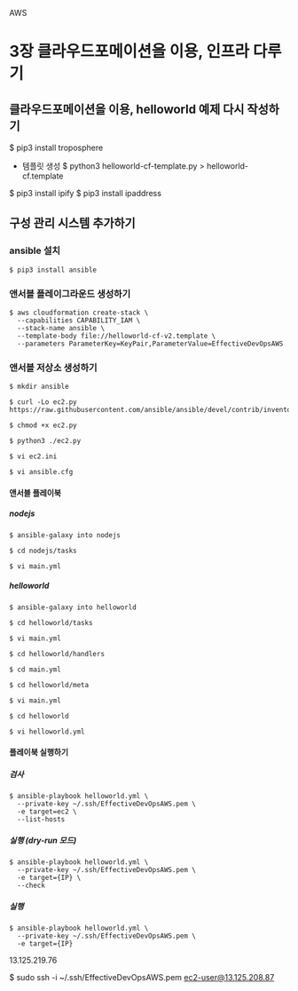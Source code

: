 AWS

# 3장 클라우드포메이션을 이용, 인프라 다루기

## 클라우드포메이션을 이용, helloworld 예제 다시 작성하기
$ pip3 install troposphere
* 템플릿 생성
$ python3 helloworld-cf-template.py > helloworld-cf.template

$ pip3 install ipify
$ pip3 install ipaddress


## 구성 관리 시스템 추가하기
### ansible 설치
```
$ pip3 install ansible
```

### 앤서블 플레이그라운드 생성하기
```
$ aws cloudformation create-stack \
  --capabilities CAPABILITY_IAM \
  --stack-name ansible \
  --template-body file://helloworld-cf-v2.template \
  --parameters ParameterKey=KeyPair,ParameterValue=EffectiveDevOpsAWS 
```

### 앤서블 저상소 생성하기
```
$ mkdir ansible

$ curl -Lo ec2.py https://raw.githubusercontent.com/ansible/ansible/devel/contrib/inventory/ec2.py

$ chmod +x ec2.py

$ python3 ./ec2.py

$ vi ec2.ini

$ vi ansible.cfg
```

#### 앤서블 플레이북
##### nodejs
```
$ ansible-galaxy into nodejs

$ cd nodejs/tasks

$ vi main.yml
```

##### helloworld
```
$ ansible-galaxy into helloworld

$ cd helloworld/tasks

$ vi main.yml

$ cd helloworld/handlers

$ cd main.yml

$ cd helloworld/meta

$ vi main.yml

$ cd helloworld

$ vi helloworld.yml
```

#### 플레이북 실행하기
##### 검사
```
$ ansible-playbook helloworld.yml \
  --private-key ~/.ssh/EffectiveDevOpsAWS.pem \
  -e target=ec2 \
  --list-hosts
```

##### 실행 (dry-run 모드)
```
$ ansible-playbook helloworld.yml \
  --private-key ~/.ssh/EffectiveDevOpsAWS.pem \
  -e target={IP} \
  --check
```

##### 실행
```
$ ansible-playbook helloworld.yml \
  --private-key ~/.ssh/EffectiveDevOpsAWS.pem \
  -e target={IP} 
```





13.125.219.76

$ sudo ssh -i ~/.ssh/EffectiveDevOpsAWS.pem ec2-user@13.125.208.87
